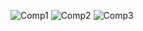 
![Comp1](https://github.com/deveshkumar-2000/HTML-CSS-10-Projects-/assets/103423370/50a179af-88b6-46a3-aad1-9c879e2e35e0)
![Comp2](https://github.com/deveshkumar-2000/HTML-CSS-10-Projects-/assets/103423370/3265b165-4c29-4362-a403-b1cf32a1d85e)
![Comp3](https://github.com/deveshkumar-2000/HTML-CSS-10-Projects-/assets/103423370/751ef85f-b164-42ea-9a7b-ae279826bd64)

